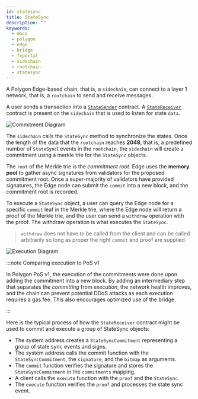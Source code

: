 ```yaml
---
id: statesync
title: StateSync
description: ""
keywords:
  - docs
  - polygon
  - edge
  - bridge
  - fxportal
  - sidechain
  - rootchain
  - statesync
---
```


A Polygon Edge-based chain, that is, a `sidechain`, can connect to a layer 1 network,
that is, a `rootchain` to send and receive messages.

A user sends a transaction into a [`StateSender`](../contracts/state-sender.md) contract.
A [`StateReceiver`](../contracts/state-receiver.md) contract is present on the `sidechain`
that is used to listen for state `data`.

![Commitment Diagram](/img/supernets/commitment.png)

The `sidechain` calls the `StateSync` method to synchronize the states. Once the length
of the data that the `rootchain` reaches **2048**, that is, a predefined number of `StateSync`t
events in the `rootchain`, the `sidechain` will create a commitment using a merkle trie
for the `StateSync` objects.

The `root` of the Merkle trie is the *commitment root*. Edge uses the **memory pool** to
gather async signatures from validators for the proposed commitment root. Once a super-majority
of validators have provided signatures, the Edge node can submit the `commit` into a new
block, and the commitment root is recorded.

To execute a `StateSync` object, a user can query the Edge node for a specific `commit`
leaf in the Merkle trie, where the Edge node will return a proof of the Merkle trie, and
the user can send a `withdraw` operation with the proof. The withdraw operation is what
executes the `StateSync`.
> `withdraw` does not have to be called from the client
> and can be called arbitrarily so long as proper the right `commit` and proof
> are supplied.

![Execution Diagram](/img/supernets/withdraw.png)

:::note Comparing execution to PoS v1

In Polygon PoS v1, the execution of the commitments were done upon adding the commitment
into a new block. By adding an intermediary step that separates the *committing* from
*execution*, the network health improves, and the chain can prevent potential DDoS attacks as
each execution requires a gas fee. This also encourages optimized use of the bridge.

:::

Here is the typical process of how the `StateReceiver` contract might be used to commit
and execute a group of StateSync objects:

- The system address creates a `StateSyncCommitment` representing a group of state sync events
  and signs.
- The system address calls the commit function with the `StateSyncCommitment`, the `signature`,
  and the `bitmap` as arguments.
- The `commit` function verifies the signature and stores the `StateSyncCommitment` in the
  `commitments` mapping.
- A client calls the `execute` function with the `proof` and the `StateSync`.
- The `execute` function verifies the `proof` and processes the state sync event.
